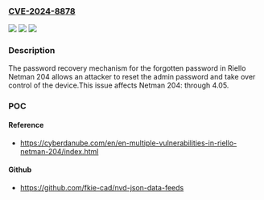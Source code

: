 ### [CVE-2024-8878](https://cve.mitre.org/cgi-bin/cvename.cgi?name=CVE-2024-8878)
![](https://img.shields.io/static/v1?label=Product&message=Netman%20204&color=blue)
![](https://img.shields.io/static/v1?label=Version&message=0%3C%3D%204.05%20&color=brighgreen)
![](https://img.shields.io/static/v1?label=Vulnerability&message=CWE-640%20Weak%20Password%20Recovery%20Mechanism%20for%20Forgotten%20Password&color=brighgreen)

### Description

The password recovery mechanism for the forgotten password in Riello Netman 204 allows an attacker to reset the admin password and take over control of the device.This issue affects Netman 204: through 4.05.

### POC

#### Reference
- https://cyberdanube.com/en/en-multiple-vulnerabilities-in-riello-netman-204/index.html

#### Github
- https://github.com/fkie-cad/nvd-json-data-feeds

